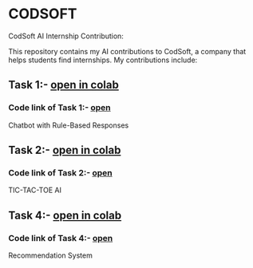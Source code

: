 # CODSOFT
CodSoft AI Internship Contribution:

This repository contains my AI contributions to CodSoft, a company that helps students find internships. My contributions include:

## Task 1:- [open in colab](https://colab.research.google.com/drive/1Ko2UXBLanjVPTEkSbI1WizFJdLn0d-ot?usp=sharing)
### Code link of Task 1:- [open]()
Chatbot with Rule-Based Responses

## Task 2:- [open in colab](https://colab.research.google.com/drive/1CcF0Y4wWInxQ_nk592uHfZUR0FQ4Lhpm?usp=sharing)
### Code link of Task 2:- [open]()
TIC-TAC-TOE AI

## Task 4:- [open in colab](https://colab.research.google.com/drive/1pl6-E3pYXTDrF2INbBrY9m6zEq19PNrR?usp=sharing)
### Code link of Task 4:- [open]()
Recommendation System
